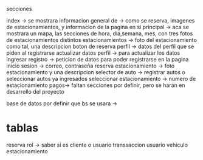 secciones

index -> se mostrara informacion general de -> como se reserva, imagenes de estacionamientos, y informacion de la pagina en si
principal -> aca se mostrara un mapa, las secciones de hora, dia,semana, mes, con tres fotos de estacionamientos distintos
estacionamientos -> foto del estacionamiento como tal, una descripcion boton de reserva
perfil -> datos del perfil que se piden al registrarse
actualizar datos perfil -> para actualizar los datos ingresar 
registro -> peticion de datos para poder registrarse en la pagina
inicio sesion -> correo, contraseña
reserva estacionamiento -> foto estacionamiento y una descripcion
selector de auto -> registrar autos o seleccionar autos ya ingresados
seleccionar estacionamiento -> numero de estacionamiento
pagos->
faltan secciones por definir, pero se haran en desarrollo del proyecto

base de datos
por definir que bs se usara ->

# tablas
reserva
rol -> saber si es cliente o usuario
transsaccion
usuario
vehiculo
estacionamiento








